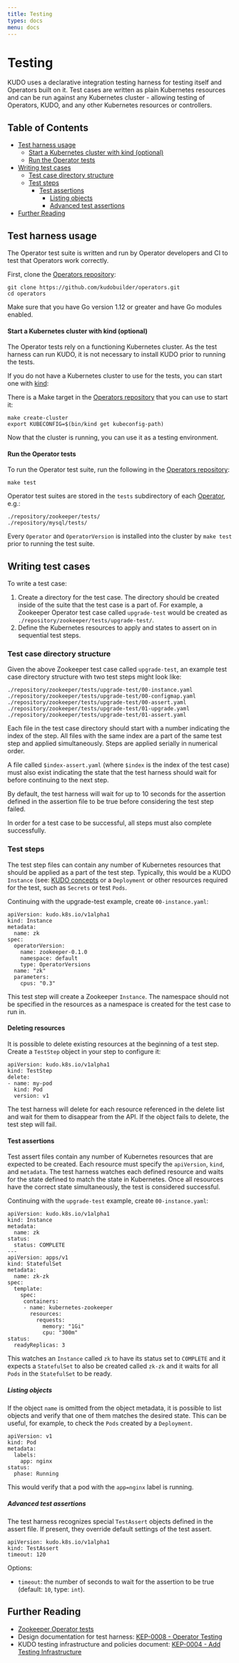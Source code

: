 ```yaml
---
title: Testing
types: docs
menu: docs
---
```


# Testing

KUDO uses a declarative integration testing harness for testing itself and Operators built on it. Test cases are written as plain Kubernetes resources and can be run against any Kubernetes cluster - allowing testing of Operators, KUDO, and any other Kubernetes resources or controllers.

## Table of Contents

* [Test harness usage](#test-harness-usage)
   * [Start a Kubernetes cluster with kind (optional)](#start-a-kubernetes-cluster-with-kind-optional)
   * [Run the Operator tests](#run-the-operator-tests)
* [Writing test cases](#writing-test-cases)
   * [Test case directory structure](#test-case-directory-structure)
   * [Test steps](#test-steps)
     * [Test assertions](#test-assertions)
       * [Listing objects](#listing-objects)
       * [Advanced test assertions](#advanced-test-assertions)
* [Further Reading](#further-reading)

## Test harness usage

The Operator test suite is written and run by Operator developers and CI to test that Operators work correctly.

First, clone the [Operators repository](https://github.com/kudobuilder/operators):

```
git clone https://github.com/kudobuilder/operators.git
cd operators
```

Make sure that you have Go version 1.12 or greater and have Go modules enabled.

#### Start a Kubernetes cluster with kind (optional)

The Operator tests rely on a functioning Kubernetes cluster. As the test harness can run KUDO, it is not necessary to install KUDO prior to running the tests.

If you do not have a Kubernetes cluster to use for the tests, you can start one with [kind](https://github.com/kubernetes-sigs/kind):

There is a Make target in the [Operators repository](https://github.com/kudobuilder/operators) that you can use to start it:

```
make create-cluster
export KUBECONFIG=$(bin/kind get kubeconfig-path)
```

Now that the cluster is running, you can use it as a testing environment.

#### Run the Operator tests

To run the Operator test suite, run the following in the [Operators repository](https://github.com/kudobuilder/operators):

```
make test
```

Operator test suites are stored in the `tests` subdirectory of each [Operator](https://github.com/kudobuilder/operators/tree/master/repository), e.g.:

```
./repository/zookeeper/tests/
./repository/mysql/tests/
```

Every `Operator` and `OperatorVersion` is installed into the cluster by `make test` prior to running the test suite.

## Writing test cases

To write a test case:

1. Create a directory for the test case. The directory should be created inside of the suite that the test case is a part of. For example, a Zookeeper Operator test case called `upgrade-test` would be created as `./repository/zookeeper/tests/upgrade-test/`.
2. Define the Kubernetes resources to apply and states to assert on in sequential test steps.

### Test case directory structure

Given the above Zookeeper test case called `upgrade-test`, an example test case directory structure with two test steps might look like:

```
./repository/zookeeper/tests/upgrade-test/00-instance.yaml
./repository/zookeeper/tests/upgrade-test/00-configmap.yaml
./repository/zookeeper/tests/upgrade-test/00-assert.yaml
./repository/zookeeper/tests/upgrade-test/01-upgrade.yaml
./repository/zookeeper/tests/upgrade-test/01-assert.yaml
```

Each file in the test case directory should start with a number indicating the index of the step. All files with the same index are a part of the same test step and applied simultaneously. Steps are applied serially in numerical order.

A file called `$index-assert.yaml` (where `$index` is the index of the test case) must also exist indicating the state that the test harness should wait for before continuing to the next step.

By default, the test harness will wait for up to 10 seconds for the assertion defined in the assertion file to be true before considering the test step failed.

In order for a test case to be successful, all steps must also complete successfully.

### Test steps

The test step files can contain any number of Kubernetes resources that should be applied as a part of the test step. Typically, this would be a KUDO `Instance` (see: [KUDO concepts](https://kudo.dev/docs/concepts/) or a `Deployment` or other resources required for the test, such as `Secrets` or test `Pods`.

Continuing with the upgrade-test example, create `00-instance.yaml`:

```
apiVersion: kudo.k8s.io/v1alpha1
kind: Instance
metadata:
  name: zk
spec:
  operatorVersion:
    name: zookeeper-0.1.0
    namespace: default
    type: OperatorVersions
  name: "zk"
  parameters:
    cpus: "0.3"
```

This test step will create a Zookeeper `Instance`. The namespace should not be specified in the resources as a namespace is created for the test case to run in.

#### Deleting resources

It is possible to delete existing resources at the beginning of a test step. Create a `TestStep` object in your step to configure it:

```
apiVersion: kudo.k8s.io/v1alpha1
kind: TestStep
delete:
- name: my-pod
  kind: Pod
  version: v1
```

The test harness will delete for each resource referenced in the delete list and wait for them to disappear from the API. If the object fails to delete, the test step will fail.

#### Test assertions

Test assert files contain any number of Kubernetes resources that are expected to be created. Each resource must specify the `apiVersion`, `kind`, and `metadata`. The test harness watches each defined resource and waits for the state defined to match the state in Kubernetes. Once all resources have the correct state simultaneously, the test is considered successful.

Continuing with the `upgrade-test` example, create `00-instance.yaml`:

```
apiVersion: kudo.k8s.io/v1alpha1
kind: Instance
metadata:
  name: zk
status:
  status: COMPLETE
---
apiVersion: apps/v1
kind: StatefulSet
metadata:
  name: zk-zk
spec:
  template:
    spec:
     containers:
     - name: kubernetes-zookeeper
       resources:
         requests:
           memory: "1Gi"
           cpu: "300m"
status:
  readyReplicas: 3
```

This watches an `Instance` called `zk` to have its status set to `COMPLETE` and it expects a `StatefulSet` to also be created called `zk-zk` and it waits for all `Pods` in the `StatefulSet` to be ready.

##### Listing objects

If the object `name` is omitted from the object metadata, it is possible to list objects and verify that one of them matches the desired state. This can be useful, for example, to check the `Pods` created by a `Deployment`.

```
apiVersion: v1
kind: Pod
metadata:
  labels:
    app: nginx
status:
  phase: Running
```

This would verify that a pod with the `app=nginx` label is running.

##### Advanced test assertions

The test harness recognizes special `TestAssert` objects defined in the assert file. If present, they override default settings of the test assert.

```
apiVersion: kudo.k8s.io/v1alpha1
kind: TestAssert
timeout: 120
```

Options:

* `timeout`: the number of seconds to wait for the assertion to be true (default: `10`, type: `int`).

## Further Reading

* [Zookeeper Operator tests](https://github.com/kudobuilder/operators/tree/master/repository/zookeeper/tests)
* Design documentation for test harness: [KEP-0008 - Operator Testing](https://github.com/kudobuilder/kudo/blob/master/keps/0008-operator-testing.md)
* KUDO testing infrastructure and policies document: [KEP-0004 - Add Testing Infrastructure](https://github.com/kudobuilder/kudo/blob/master/keps/0004-add-testing-infrastructure.md)
